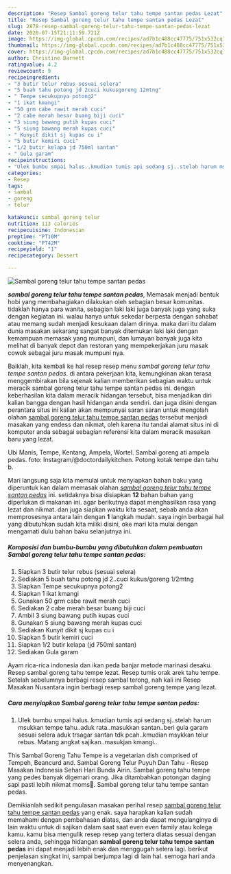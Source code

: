 ```yaml
---
description: "Resep Sambal goreng telur tahu tempe santan pedas Lezat"
title: "Resep Sambal goreng telur tahu tempe santan pedas Lezat"
slug: 2878-resep-sambal-goreng-telur-tahu-tempe-santan-pedas-lezat
date: 2020-07-15T21:11:59.721Z
image: https://img-global.cpcdn.com/recipes/ad7b1c488cc47775/751x532cq70/sambal-goreng-telur-tahu-tempe-santan-pedas-foto-resep-utama.jpg
thumbnail: https://img-global.cpcdn.com/recipes/ad7b1c488cc47775/751x532cq70/sambal-goreng-telur-tahu-tempe-santan-pedas-foto-resep-utama.jpg
cover: https://img-global.cpcdn.com/recipes/ad7b1c488cc47775/751x532cq70/sambal-goreng-telur-tahu-tempe-santan-pedas-foto-resep-utama.jpg
author: Christine Barnett
ratingvalue: 4.2
reviewcount: 9
recipeingredient:
- "3 butir telur rebus sesuai selera"
- "5 buah tahu potong jd 2cuci kukusgoreng 12mtng"
- " Tempe secukupnya potong2"
- "1 ikat kmangi"
- "50 grm cabe rawit merah cuci"
- "2 cabe merah besar buang biji cuci"
- "3 siung bawang putih kupas cuci"
- "5 siung bawang merah kupas cuci"
- " Kunyit dikit sj kupas cu i"
- "5 butir kemiri cuci"
- "1/2 butir kelapa jd 750ml santan"
- " Gula garam"
recipeinstructions:
- "Ulek bumbu smpai halus..kmudian tumis api sedang sj..stelah harum msukkan tempe tahu..aduk rata..masukkan santan..beri gula garam sesuai selera aduk trsagar santan tdk pcah..kmudian msykkan telur rebus. Matang angkat sajikan..masukjan kmangi.."
categories:
- Resep
tags:
- sambal
- goreng
- telur

katakunci: sambal goreng telur 
nutrition: 113 calories
recipecuisine: Indonesian
preptime: "PT10M"
cooktime: "PT42M"
recipeyield: "1"
recipecategory: Dessert

---
```



![Sambal goreng telur tahu tempe santan pedas](https://img-global.cpcdn.com/recipes/ad7b1c488cc47775/751x532cq70/sambal-goreng-telur-tahu-tempe-santan-pedas-foto-resep-utama.jpg)

<b><i>sambal goreng telur tahu tempe santan pedas</i></b>, Memasak menjadi bentuk hobi yang membahagiakan dilakukan oleh sebagian besar komunitas. tidaklah hanya para wanita, sebagian laki laki juga banyak juga yang suka dengan kegiatan ini. walau hanya untuk sekedar berpesta dengan sahabat atau memang sudah menjadi kesukaan dalam dirinya. maka dari itu dalam dunia masakan sekarang sangat banyak ditemukan laki laki dengan kemampuan memasak yang mumpuni, dan lumayan banyak juga kita melihat di banyak depot dan restoran yang mempekerjakan juru masak cowok sebagai juru masak mumpuni nya.

Baiklah, kita kembali ke hal resep resep menu <i>sambal goreng telur tahu tempe santan pedas</i>. di antara pekerjaan kita, kemungkinan akan terasa menggembirakan bila sejenak kalian memberikan sebagian waktu untuk meracik sambal goreng telur tahu tempe santan pedas ini. dengan keberhasilan kita dalam meracik hidangan tersebut, bisa menjadikan diri kalian bangga dengan hasil hidangan anda sendiri. dan juga disini dengan perantara situs ini kalian akan mempunyai saran saran untuk mengolah olahan <u>sambal goreng telur tahu tempe santan pedas</u> tersebut menjadi masakan yang endess dan nikmat, oleh karena itu tandai alamat situs ini di komputer anda sebagai sebagian referensi kita dalam meracik masakan baru yang lezat.

Ubi Manis, Tempe, Kentang, Ampela, Wortel. Sambal goreng ati ampela pedas. foto: Instagram/@doctordailykitchen. Potong kotak tempe dan tahu b.


Mari langsung saja kita memulai untuk menyiapkan bahan baku yang diperuntuk kan dalam memasak olahan <u><i>sambal goreng telur tahu tempe santan pedas</i></u> ini. setidaknya bisa disiapkan <b>12</b> bahan bahan yang diperlukan di makanan ini. agar berikutnya dapat menghasilkan rasa yang lezat dan nikmat. dan juga siapkan waktu kita sesaat, sebab anda akan memprosesnya antara lain dengan <b>1</b> langkah mudah. saya ingin berbagai hal yang dibutuhkan sudah kita miliki disini, oke mari kita mulai dengan mengamati dulu bahan baku selanjutnya ini.

<!--inarticleads1-->

##### Komposisi dan bumbu-bumbu yang dibutuhkan dalam pembuatan Sambal goreng telur tahu tempe santan pedas:

1. Siapkan 3 butir telur rebus (sesuai selera)
1. Sediakan 5 buah tahu potong jd 2..cuci kukus/goreng 1/2mtng
1. Siapkan  Tempe secukupnya potong2
1. Siapkan 1 ikat kmangi
1. Gunakan 50 grm cabe rawit merah cuci
1. Sediakan 2 cabe merah besar buang biji cuci
1. Ambil 3 siung bawang putih kupas cuci
1. Gunakan 5 siung bawang merah kupas cuci
1. Sediakan  Kunyit dikit sj kupas cu i
1. Siapkan 5 butir kemiri cuci
1. Siapkan 1/2 butir kelapa (jd 750ml santan)
1. Sediakan  Gula garam


Ayam rica-rica indonesia dan ikan peda banjar metode marinasi desaku. Resep sambal goreng tahu tempe lezat. Resep tumis orak arek tahu tempe. Setelah sebelumnya berbagi resep sambal terong, nah kali ini Resep Masakan Nusantara ingin berbagi resep sambal goreng tempe yang lezat. 

<!--inarticleads2-->

##### Cara menyiapkan Sambal goreng telur tahu tempe santan pedas:

1. Ulek bumbu smpai halus..kmudian tumis api sedang sj..stelah harum msukkan tempe tahu..aduk rata..masukkan santan..beri gula garam sesuai selera aduk trsagar santan tdk pcah..kmudian msykkan telur rebus. Matang angkat sajikan..masukjan kmangi..


This Sambal Goreng Tahu Tempe is a vegetarian dish comprised of Tempeh, Beancurd and. Sambal Goreng Telur Puyuh Dan Tahu - Resep Masakan Indonesia Sehari Hari Bunda Airin. Sambal goreng tahu tempe yang pedes banyak digemari orang. Jika ditambahkan potongan daging sapi pasti lebih nikmat moms🤭. Sambal goreng telur tahu tempe santan pedas. 

Demikianlah sedikit pengulasan masakan perihal resep <u>sambal goreng telur tahu tempe santan pedas</u> yang enak. saya harapkan kalian sudah memahami dengan pembahasan diatas, dan anda dapat mengulanginya di lain waktu untuk di sajikan dalam saat saat even even family atau kolega kamu. kamu bisa mengulik resep resep yang tertera diatas sesuai dengan selera anda, sehingga hidangan <b>sambal goreng telur tahu tempe santan pedas</b> ini dapat menjadi lebih enak dan menggugah selera lagi. berikut penjelasan singkat ini, sampai berjumpa lagi di lain hal. semoga hari anda menyenangkan.
